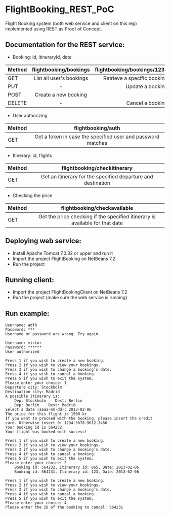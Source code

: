 FlightBooking_REST_PoC
======================

Flight Booking system (both web service and client on this rep) implemented using REST as Proof of Concept.

Documentation for the REST service:
-----------------------------------
- Booking: id, itineraryId, date

| Method  | flightbooking/bookings   | flightbooking/bookings/1234 |
| ------- |:------------------------:| ---------------------------:|
| GET     | List all user's bookings | Retrieve a specific booking |
| PUT     |            -             | Update a booking            |
| POST    | Create a new booking     |               -             |
| DELETE  |            -             | Cancel a booking            |

- User authorizing

| Method  | flightbooking/auth                                           |
| ------- |:------------------------------------------------------------:|
| GET     | Get a token in case the specified user and password matches  |

- Itinerary: id, flights

| Method  | flightbooking/checkitinerary                                 |
| ------- |:------------------------------------------------------------:|
| GET     | Get an itinerary for the specified departure and destination |

- Checking the price

| Method  | flightbooking/checkavailable                                                 |
| ------- |:----------------------------------------------------------------------------:|
| GET     | Get the price checking if the specified itinerary is available for that date |

Deploying web service:
----------------------
- Install Apache Tomcat 7.0.32 or upper and run it
- Import the project FlightBooking on NetBeans 7.2
- Run the project

Running client:
---------------
- Import the project FlightBookingClient on NetBeans 7.2
- Run the project (make sure the web service is running)

Run example:
---------------------------
    Username: adfh
    Password: ***
    Username or password are wrong. Try again.

    Username: victor
    Password: ******
    User authorized
    
    Press 1 if you wish to create a new booking.
    Press 2 if you wish to view your bookings.
    Press 3 if you wish to change a booking's date.
    Press 4 if you wish to cancel a booking.
    Press 5 if you wish to exit the system.
    Please enter your choice: 1
    Departure city: Stockholm
    Destination city: Madrid
    A possible itinerary is:
        Dep: Stockholm    Dest: Berlin
        Dep: Berlin    Dest: Madrid
    Select a date (aaaa-mm-dd): 2013-02-06
    The price for this flight is 1500 kr
    If you want to proceed with the booking, please insert the credit card. Otherwise insert 0: 1234-5678-9012-3456
    Your booking id is 564232.
    Your flight was booked with success!
    
    Press 1 if you wish to create a new booking.
    Press 2 if you wish to view your bookings.
    Press 3 if you wish to change a booking's date.
    Press 4 if you wish to cancel a booking.
    Press 5 if you wish to exit the system.
    Please enter your choice: 2
        Booking id: 564232, Itinerary id: 865, Date: 2013-02-06
        Booking id: 564231, Itinerary id: 123, Date: 2013-02-06
        
    Press 1 if you wish to create a new booking.
    Press 2 if you wish to view your bookings.
    Press 3 if you wish to change a booking's date.
    Press 4 if you wish to cancel a booking.
    Press 5 if you wish to exit the system.
    Please enter your choice: 4
    Please enter the ID of the booking to cancel: 564231
